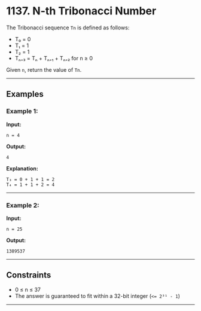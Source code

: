 
# 1137. N-th Tribonacci Number

The Tribonacci sequence `Tn` is defined as follows:

- T₀ = 0  
- T₁ = 1  
- T₂ = 1  
- Tₙ₊₃ = Tₙ + Tₙ₊₁ + Tₙ₊₂ for n ≥ 0  

Given `n`, return the value of `Tn`.

---

## Examples

### Example 1:

**Input:**
```
n = 4
```

**Output:**
```
4
```

**Explanation:**
```
T₃ = 0 + 1 + 1 = 2  
T₄ = 1 + 1 + 2 = 4
```

---

### Example 2:

**Input:**
```
n = 25
```

**Output:**
```
1389537
```

---

## Constraints

- 0 ≤ n ≤ 37  
- The answer is guaranteed to fit within a 32-bit integer (`<= 2³¹ - 1`)

---


